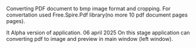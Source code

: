 Converting PDF document to bmp image format and cropping.
For convertation used Free.Spire.Pdf library(no more 10 pdf document pages pages).

It Alpha version of application.
06 april 2025
On this stage application can converting pdf to image and preview in main window (left window).
